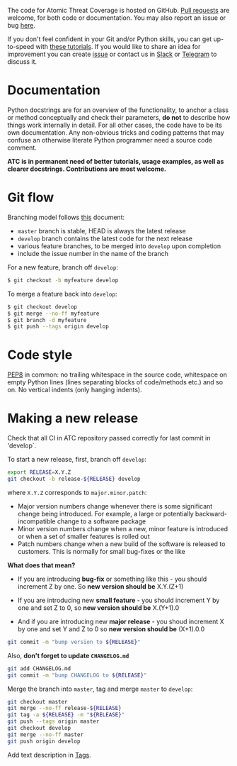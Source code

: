 The code for Atomic Threat Coverage is hosted on
GitHub. [Pull requests](https://help.github.com/articles/about-pull-requests/) are welcome, for both code or
documentation. You may also report an issue or bug [here](https://github.com/atc-project/atomic-threat-coverage/issues).

If you don't feel confident in your Git and/or Python skills, you can get up-to-speed
with [these tutorials](http://matthew-brett.github.com/pydagogue/). If you would like to share an idea for improvement
you can create [issue](https://github.com/atc-project/atomic-threat-coverage/issues) or contact us
in [Slack](https://join.slack.com/t/atomicthreatcoverage/shared_invite/enQtNTMwNDUyMjY2MTE5LTk1ZTY4NTBhYjFjNjhmN2E3OTMwYzc4MTEyNTVlMTVjMDZmMDg2OWYzMWRhMmViMjM5YmM1MjhkOWFmYjE5MjA)
or [Telegram](https://t.me/atomic_threat_coverage) to discuss it.

# Documentation

Python docstrings are for an overview of the functionality, to anchor a class or method conceptually and check their
parameters, **do not** to describe how things work internally in detail. For all other cases, the code have to be its
own documentation. Any non-obvious tricks and coding patterns that may confuse an otherwise literate Python programmer
need a source code comment.

**ATC is in permanent need of better tutorials, usage examples, as well as clearer docstrings. Contributions are most
welcome.**

# Git flow

Branching model follows [this](http://nvie.com/posts/a-successful-git-branching-model/) document:

- `master` branch is stable, HEAD is always the latest release
- `develop` branch contains the latest code for the next release
- various feature branches, to be merged into `develop` upon completion
- include the issue number in the name of the branch

For a new feature, branch off `develop`:

```sh
$ git checkout -b myfeature develop
```

To merge a feature back into `develop`:

```sh
$ git checkout develop
$ git merge --no-ff myfeature
$ git branch -d myfeature
$ git push --tags origin develop
```

# Code style

[PEP8](https://www.python.org/dev/peps/pep-0008/) in common: no trailing whitespace in the source code, whitespace on
empty Python lines (lines separating blocks of code/methods etc.) and so on. No vertical indents (only hanging indents).

# Making a new release

Check that all CI in ATC repository passed correctly for last commit in 'develop`.

To start a new release, first, branch off `develop`:

```sh
export RELEASE=X.Y.Z
git checkout -b release-${RELEASE} develop
```

where `X.Y.Z` corresponds to `major.minor.patch`:

- Major version numbers change whenever there is some significant change being introduced. For example, a large or
  potentially backward-incompatible change to a software package
- Minor version numbers change when a new, minor feature is introduced or when a set of smaller features is rolled out
- Patch numbers change when a new build of the software is released to customers. This is normally for small bug-fixes
  or the like

**What does that mean?**

- If you are introducing **bug-fix** or something like this - you should increment Z by one. So **new version should
  be** X.Y.(Z+1)

- If you are introducing new **small feature** - you should increment Y by one and set Z to 0, so **new version should
  be** X.(Y+1).0

- And if you are introducing new **major release** - you shoud increment X by one and set Y and Z to 0 so **new version
  should be** (X+1).0.0

```sh
git commit -m "bump version to ${RELEASE}"
```

Also, **don't forget to update `CHANGELOG.md`**

```sh
git add CHANGELOG.md
git commit -m "bump CHANGELOG to ${RELEASE}"
```

Merge the branch into `master`, tag and merge `master` to `develop`:

```sh
git checkout master
git merge --no-ff release-${RELEASE}
git tag -a ${RELEASE} -m "${RELEASE}"
git push --tags origin master
git checkout develop
git merge --no-ff master
git push origin develop
```

Add text description in [Tags](https://github.com/atc-project/atomic-threat-coverage/tags).
